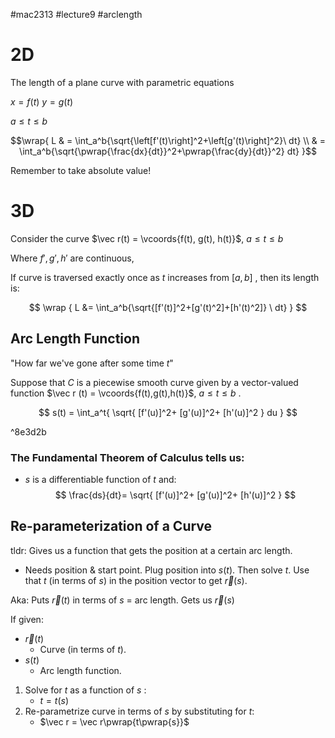 #mac2313
#lecture9
#arclength

$$
\newcommand{\mag}[1]{\left\|#1\right\|}
\newcommand{\vcoords}[1]{\langle#1\rangle}
\newcommand{\wrap}[1]{\begin{equation}\begin{split}#1\end{split}\end{equation}}
\newcommand{\abs}[1]{\vert #1 \vert}
\newcommand{\nullvec}{\vec 0}
\newcommand{\add}[2]{#1 + #2}
\newcommand{\pwrap}[1]{\left(#1\right)}
$$
# 2D
The length of a plane curve with parametric equations

$x=f(t)$ 
$y=g(t)$

$a\le t\le b$

$$\wrap{
	L & = \int_a^b{\sqrt{\left[f'(t)\right]^2+\left[g'(t)\right]^2}\ dt} \\
	  & = \int_a^b{\sqrt{\pwrap{\frac{dx}{dt}}^2+\pwrap{\frac{dy}{dt}}^2} dt}
}$$

Remember to take absolute value!
# 3D
Consider the curve $\vec r(t) = \vcoords{f(t), g(t), h(t)}$, $a\le t \le b$ 

Where $f', g', h'$ are continuous,

If curve is traversed exactly once as $t$ increases from $[a, b]$ , then its length is:

$$
\wrap {
	L &= \int_a^b{\sqrt{[f'(t)]^2+[g'(t)^2]+[h'(t)^2]} \ dt}
}
$$

## Arc Length Function

"How far we've gone after some time $t$"

Suppose that $C$ is a piecewise smooth curve given by a vector-valued function $\vec r (t) = \vcoords{f(t),g(t),h(t)}$, $a\le t\le b$ .

$$
s(t) = \int_a^t{
	\sqrt{
		[f'(u)]^2+
		[g'(u)]^2+
		[h'(u)]^2
	}
	du
}
$$

^8e3d2b

### The Fundamental Theorem of Calculus tells us:
- $s$ is a differentiable function of $t$ 
and:
$$ \frac{ds}{dt}= 
	\sqrt{
		[f'(u)]^2+
		[g'(u)]^2+
		[h'(u)]^2
	}
$$

## Re-parameterization of a Curve
tldr: Gives us a function that gets the position at a certain arc length.
- Needs position & start point. Plug position into $s(t)$. Then solve $t$. Use that $t$ (in terms of $s$) in the position vector to get $\vec r(s)$. 

Aka:
Puts $\vec r (t)$ in terms of $s$ = arc length.
Gets us $\vec r(s)$ 

If given:
- $\vec r(t)$ 
	- Curve (in terms of $t$).
- $s(t)$
	- Arc length function.

1. Solve for $t$ as a function of $s$ :
	- $t=t(s)$ 
2. Re-parametrize curve in terms of $s$ by substituting for $t$:
	- $\vec r = \vec r\pwrap{t\pwrap{s}}$